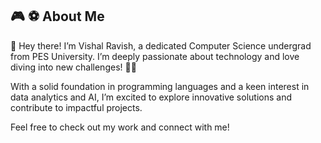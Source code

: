 ## 🎮 ⚽ About Me 
👋 Hey there! I’m Vishal Ravish, a dedicated Computer Science undergrad from PES University. I’m deeply passionate about technology and love diving into new challenges! 🚀💡

With a solid foundation in programming languages and a keen interest in data analytics and AI, I’m excited to explore innovative solutions and contribute to impactful projects.

Feel free to check out my work and connect with me!
